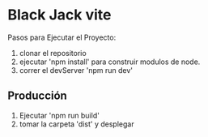 # Black Jack vite

Pasos para Ejecutar el Proyecto:

1. clonar el repositorio
2. ejecutar 'npm install' para construir modulos de node.
3. correr el devServer 'npm run dev'


## Producción

1. Ejecutar 'npm run build'
2. tomar la carpeta 'dist' y desplegar